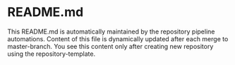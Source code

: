 # README.md
This README.md is automatically maintained by the repository pipeline automations. Content of this file is dynamically updated after each merge to master-branch. You see this content only after creating new repository using the repository-template.
